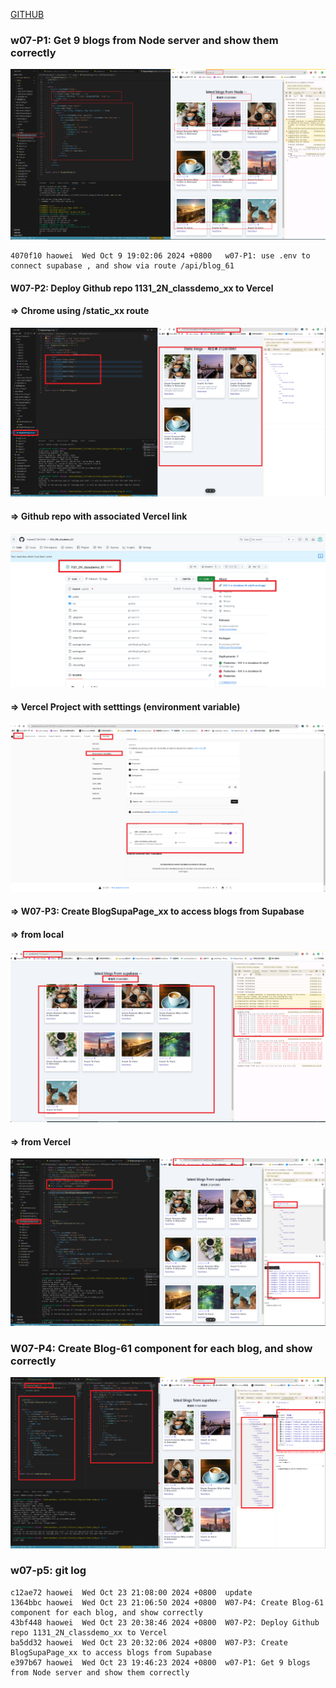 [GITHUB](https://github.com/haowei212410061/1131-wp1-demo-61)

### w07-P1: Get 9 blogs from Node server and show them correctly

![](w07-p1.png)

```
4070f10 haowei  Wed Oct 9 19:02:06 2024 +0800   w07-P1: use .env to connect supabase , and show via route /api/blog_61
```

#### W07-P2: Deploy Github repo 1131_2N_classdemo_xx to Vercel

#### => Chrome using /static_xx route

![](w07-p2-1.png)

#### => Github repo with associated Vercel link

![](w07-p2-2.png)

#### => Vercel Project with setttings (environment variable)

![](w07-p2-3.png)

#### => W07-P3: Create BlogSupaPage_xx to access blogs from Supabase

#### => from local

![](w07-p3-1.png)

#### => from Vercel

![](w07-p3-2.png)

### W07-P4: Create Blog-61 component for each blog, and show correctly

![](w07-p4.png)

### w07-p5: git log

```
c12ae72 haowei  Wed Oct 23 21:08:00 2024 +0800  update
1364bbc haowei  Wed Oct 23 21:06:50 2024 +0800  W07-P4: Create Blog-61 component for each blog, and show correctly
43bf448 haowei  Wed Oct 23 20:38:46 2024 +0800  W07-P2: Deploy Github repo 1131_2N_classdemo_xx to Vercel
ba5dd32 haowei  Wed Oct 23 20:32:06 2024 +0800  W07-P3: Create BlogSupaPage_xx to access blogs from Supabase
e397b67 haowei  Wed Oct 23 19:46:23 2024 +0800  w07-P1: Get 9 blogs from Node server and show them correctly
```
